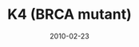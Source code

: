 ---
title: K4 (BRCA mutant)
image: https://www.cycif.org/assets/img/gray-2023/K4.jpg
date: 2010-02-23
minerva_link: https://s3.amazonaws.com/www.cycif.org/110-Komen_BRCA/K4/index.html
info_link: null
show_page_link: false
tags:
    - Gray
    - BRCA

---